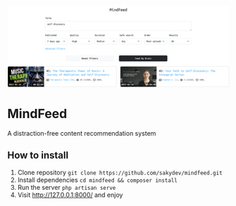 ![image](mindfeed.png)

# MindFeed

A distraction-free content recommendation system

## How to install
1. Clone repository `git clone https://github.com/sakydev/mindfeed.git`
2. Install dependencies `cd mindfeed && composer install`
3. Run the server `php artisan serve`
4. Visit http://127.0.0.1:8000/ and enjoy
